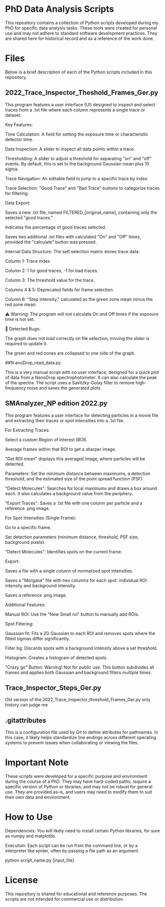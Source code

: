 # PhD Data Analysis Scripts

This repository contains a collection of Python scripts developed during my PhD for specific data analysis tasks. These tools were created for personal use and may not adhere to standard software development practices. They are shared here for historical record and as a reference of the work done.

# Files
Below is a brief description of each of the Python scripts included in this repository.


## 2022_Trace_Inspector_Theshold_Frames_Ger.py
This program features a user interface (UI) designed to inspect and select traces from a .txt file where each column represents a single trace or dataset.

Key Features:

Time Calculation: A field for setting the exposure time or characteristic detector time.

Data Inspection: A slider to inspect all data points within a trace.

Thresholding: A slider to adjust a threshold for separating "on" and "off" events. By default, this is set to the background Gaussian mean plus 10 sigma.

Trace Navigation: An editable field to jump to a specific trace by index.

Trace Selection: "Good Trace" and "Bad Trace" buttons to categorize traces for filtering.

Data Export:

Saves a new .txt file, named FILTERED_[original_name], containing only the selected "good traces."

Indicates the percentage of good traces selected.

Saves two additional .txt files with calculated "On" and "Off" times, provided the "calculate" button was pressed.

Internal Data Structure: The self.selection matrix stores trace data:

Column 1: Trace index.

Column 2: 1 for good traces, -1 for bad traces.

Column 3: The threshold value for the trace.

Columns 4 & 5: Deprecated fields for frame selection.

Column 6: "Step intensity," calculated as the green zone mean minus the red zone mean.

⚠️ Warning: The program will not calculate On and Off times if the exposure time is not set.

🐛 Detected Bugs:

The graph does not load correctly on file selection; moving the slider is required to update it.

The green and red zones are collapsed to one side of the graph.

##N anoDrop_read_data.py

This is a very manual script with no user interface, designed for a quick plot of data from a NanoDrop spectrophotometer. It can also calculate the peak of the spectra. The script uses a Savitzky-Golay filter to remove high-frequency noise and saves the generated plots.

## SMAnalyzer_NP edition 2022.py

This program features a user interface for detecting particles in a movie file and extracting their traces or spot intensities into a .txt file.

For Extracting Traces:

Select a custom Region of Interest (ROI).

Average frames within that ROI to get a sharper image.

"Get ROI mean" displays this averaged image, where particles will be detected.

Parameters: Set the minimum distance between maximums, a detection threshold, and the estimated size of the point spread function (PSF).

"Detect Molecules": Searches for local maximums and draws a box around each. It also calculates a background value from the periphery.

"Export Traces": Saves a .txt file with one column per particle and a reference .png image.

For Spot Intensities (Single Frame):

Go to a specific frame.

Set detection parameters (minimum distance, threshold, PSF size, background pixels).

"Detect Molecules": Identifies spots on the current frame.

Export:

Saves a file with a single column of normalized spot intensities.

Saves a "Morgane" file with two columns for each spot: individual ROI intensity and background intensity.

Saves a reference .png image.

Additional Features:

Manual ROI: Use the "New Small roi" button to manually add ROIs.

Spot Filtering:

Gaussian fit: Fits a 2D Gaussian to each ROI and removes spots where the fitted sigmas differ significantly.

Filter bg: Discards spots with a background intensity above a set threshold.

Histogram: Creates a histogram of detected spots.

"Crazy go" Button: Warning! Not for public use. This button subdivides all frames and applies both Gaussian and background filters multiple times.
## Trace_Inspector_Steps_Ger.py

Old version of the 2022_Trace_Inspector_threshold_Frames_Ger.py
only history can judge me

## .gitattributes

This is a configuration file used by Git to define attributes for pathnames. In this case, it likely helps standardize line endings across different operating systems to prevent issues when collaborating or viewing the files.

# Important Note
These scripts were developed for a specific purpose and environment during the course of a PhD. They may have hard-coded paths, require a specific version of Python or libraries, and may not be robust for general use. They are provided as-is, and users may need to modify them to suit their own data and environment.

# How to Use
Dependencies: You will likely need to install certain Python libraries, for sure as numpy and matplotlib.

Execution: Each script can be run from the command line, or by a interpreter like spider, often by passing a file path as an argument.

python script_name.py [input_file]

# License
This repository is shared for educational and reference purposes. The scripts are not intended for commercial use or distribution.
